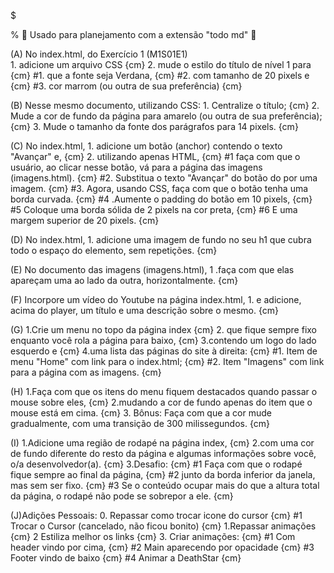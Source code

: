 $

% 🧾 Usado para planejamento  com a extensão "todo md" 🧾

(A) No index.html, do Exercício 1 (M1S01E1)  
    1. adicione um arquivo CSS {cm}
    2.  mude o estilo do título de nível 1 para {cm}
        #1. que a fonte seja Verdana, {cm}
        #2. com tamanho de 20 pixels e {cm}
        #3. cor marrom (ou outra de sua preferência) {cm}
             

(B)  Nesse mesmo documento, utilizando CSS: 
    1. Centralize o título; {cm}
    2. Mude a cor de fundo da página para amarelo (ou outra de sua preferência); {cm}
    3. Mude o tamanho da fonte dos parágrafos para 14 pixels. {cm}


(C) No index.html, 
    1. adicione um botão (anchor) contendo o texto "Avançar" e, {cm}
    2. utilizando apenas HTML,  {cm}
        #1 faça com que o usuário, ao clicar nesse botão, vá para a página das imagens (imagens.html). {cm}
        #2. Substitua o texto "Avançar" do botão do por uma imagem. {cm}
        #3. Agora, usando CSS, faça com que o botão tenha uma borda curvada. {cm}
        #4 .Aumente o padding do botão em 10 pixels, {cm}
        #5  Coloque uma borda sólida de 2 pixels na cor preta,  {cm}
        #6  E uma margem superior de 20 pixels.  {cm}


(D) No index.html, 
    1. adicione uma imagem de fundo no seu h1 que cubra todo o espaço do elemento, sem repetições.  {cm}

(E) No documento das imagens (imagens.html), 
    1 .faça com que elas apareçam uma ao lado da outra, horizontalmente. {cm}

(F) Incorpore um vídeo do Youtube na página index.html, 
    1. e adicione, acima do player, um título e uma descrição sobre o mesmo.  {cm}

(G) 
    1.Crie um menu no topo da página index {cm}
    2. que fique sempre fixo enquanto você rola a página para baixo,  {cm}
    3.contendo um logo do lado esquerdo e {cm}
    4.uma lista das páginas do site à direita: {cm} 
        #1. Item de menu "Home" com link para o index.html; {cm}
        #2. Item "Imagens" com link para a página com as imagens. {cm}

(H) 
    1.Faça com que os itens do menu fiquem destacados quando passar o mouse sobre eles, {cm}
    2.mudando a cor de fundo apenas do item que o mouse está em cima. {cm}
    3. Bônus: Faça com que a cor mude gradualmente, com uma transição de 300 milissegundos. {cm}

(I) 
    1.Adicione uma região de rodapé na página index, {cm}
    2.com uma cor de fundo diferente do resto da página e algumas informações sobre você, o/a desenvolvedor(a). {cm}
    3.Desafio:  {cm}
        #1 Faça com que o rodapé fique sempre ao final da página, {cm}
        #2 junto da borda inferior da janela, mas sem ser fixo.  {cm}
        #3 Se o conteúdo ocupar mais do que a altura total da página, o rodapé não pode se sobrepor a ele. {cm}

(J)Adições Pessoais:
    0. Repassar como trocar icone do cursor {cm}
        #1 Trocar o Cursor (cancelado, não ficou bonito) {cm}
    1.Repassar animações {cm}
    2 Estiliza melhor os links {cm}
    3. Criar animações: {cm}
        #1 Com header vindo por cima,  {cm}
        #2 Main aparecendo por opacidade {cm}
        #3 Footer vindo de baixo  {cm}
        #4 Animar a DeathStar {cm}





